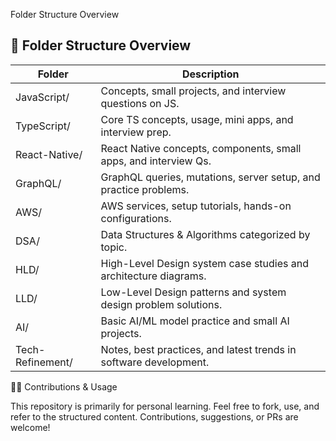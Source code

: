 Folder Structure Overview

## 📂 Folder Structure Overview

| Folder          | Description                                                              |
|-----------------|--------------------------------------------------------------------------|
| JavaScript/     | Concepts, small projects, and interview questions on JS.                 |
| TypeScript/     | Core TS concepts, usage, mini apps, and interview prep.                  |
| React-Native/   | React Native concepts, components, small apps, and interview Qs.         |
| GraphQL/        | GraphQL queries, mutations, server setup, and practice problems.         |
| AWS/            | AWS services, setup tutorials, hands-on configurations.                  |
| DSA/            | Data Structures & Algorithms categorized by topic.                      |
| HLD/            | High-Level Design system case studies and architecture diagrams.         |
| LLD/            | Low-Level Design patterns and system design problem solutions.           |
| AI/             | Basic AI/ML model practice and small AI projects.                        |
| Tech-Refinement/| Notes, best practices, and latest trends in software development.        |


👨‍💻 Contributions & Usage

This repository is primarily for personal learning. Feel free to fork, use, and refer to the structured content. Contributions, suggestions, or PRs are welcome!
